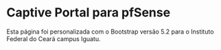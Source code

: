 # Captive Portal para pfSense
Esta página foi personalizada com o Bootstrap versão 5.2 para o Instituto Federal do Ceará campus Iguatu.
